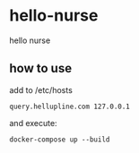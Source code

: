 # hello-nurse

hello nurse


## how to use
add to /etc/hosts
```
query.hellupline.com 127.0.0.1
```

and execute:
```
docker-compose up --build
```
